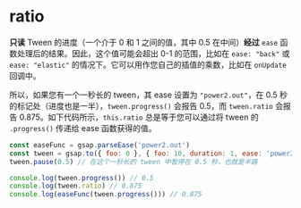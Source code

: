 # ratio

**只读** Tween 的进度（一个介于 0 和 1 之间的值，其中 0.5 在中间）**经过** `ease` 函数处理后的结果。因此，这个值可能会超出 0-1 的范围，比如在 `ease: "back"` 或 `ease: "elastic"` 的情况下。它可以用作您自己的插值的乘数，比如在 `onUpdate` 回调中。

所以，如果您有一个一秒长的 tween，其 ease 设置为 `"power2.out"`，在 0.5 秒的标记处（进度也是一半），`tween.progress()` 会报告 0.5，而 `tween.ratio` 会报告 0.875。如下代码所示，`this.ratio` 总是等于您可以通过将 tween 的 `.progress()` 传递给 ease 函数获得的值。

```javascript
const easeFunc = gsap.parseEase('power2.out')
const tween = gsap.to({ foo: 0 }, { foo: 10, duration: 1, ease: 'power2.out' })
tween.pause(0.5) // 在这个一秒长的 tween 中暂停在 0.5 秒，也就是半路

console.log(tween.progress()) // 0.5
console.log(tween.ratio) // 0.875
console.log(easeFunc(tween.progress())) // 0.875
```
